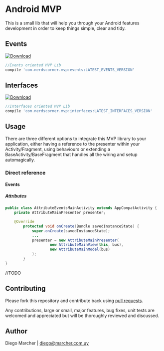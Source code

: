 # Android MVP

This is a small lib that will help you through your Android features development in order to keep things simple, clear and tidy.

## Events
[ ![Download](https://api.bintray.com/packages/nerdscorrner/MVPLib/AndroidEventsOrientedMvpLibrary/images/download.svg) ](https://bintray.com/nerdscorrner/MVPLib/AndroidEventsOrientedMvpLibrary/_latestVersion)

```groovy
//Events oriented MVP Lib
compile 'com.nerdscorner.mvp:events:LATEST_EVENTS_VERSION'
```
## Interfaces
[ ![Download](https://api.bintray.com/packages/nerdscorrner/MVPLib/AndroidInterfacesOrientedMvpLibrary/images/download.svg) ](https://bintray.com/nerdscorrner/MVPLib/AndroidInterfacesOrientedMvpLibrary/_latestVersion)

```groovy
//Interfaces oriented MVP Lib
compile 'com.nerdscorner.mvp:interfaces:LATEST_INTERFACES_VERSION'
```

## Usage
There are three different options to integrate this MVP library to your application, either having a reference to the presenter within your Activity/Fragment, using behaviours or extending a BaseActivity/BaseFragment that handles all the wiring and setup automagically.
### Direct reference
#### Events
##### Attributes
```java
public class AttributeEventsMainActivity extends AppCompatActivity {
    private AttributeMainPresenter presenter;

    @Override
        protected void onCreate(Bundle savedInstanceState) {
            super.onCreate(savedInstanceState);
            ...
            presenter = new AttributeMainPresenter(
                    new AttributeMainView(this, bus),
                    new AttributeMainModel(bus)
            );
        }
}
```

//TODO


## Contributing

Please fork this repository and contribute back using [pull requests](https://github.com/marcherdiego/android_mvp/pulls).

Any contributions, large or small, major features, bug fixes, unit tests are welcomed and appreciated but will be thoroughly reviewed and discussed.


## Author

Diego Marcher | diego@marcher.com.uy
